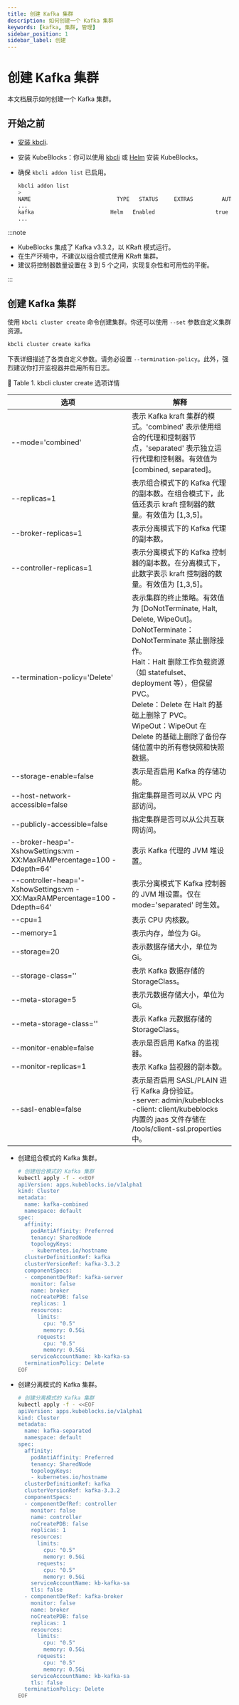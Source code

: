 ```yaml
---
title: 创建 Kafka 集群
description: 如何创建一个 Kafka 集群
keywords: [kafka, 集群, 管理]
sidebar_position: 1
sidebar_label: 创建
---
```


# 创建 Kafka 集群

本文档展示如何创建一个 Kafka 集群。

## 开始之前

* [安装 kbcli](../../installation/install-with-kbcli/install-kbcli.md). 
* 安装 KubeBlocks：你可以使用 [kbcli](./../../installation/install-with-kbcli/install-kubeblocks-with-kbcli.md) 或 [Helm](../../installation/install-with-helm/install-kubeblocks-with-helm.md) 安装 KubeBlocks。
* 确保 `kbcli addon list` 已启用。

  ```bash
  kbcli addon list
  >
  NAME                           TYPE   STATUS     EXTRAS         AUTO-INSTALL   INSTALLABLE-SELECTOR
  ...
  kafka                        Helm   Enabled                   true
  ...
  ```

:::note

- KubeBlocks 集成了 Kafka v3.3.2，以 KRaft 模式运行。
- 在生产环境中，不建议以组合模式使用 KRaft 集群。
- 建议将控制器数量设置在 3 到 5 个之间，实现复杂性和可用性的平衡。

:::
## 创建 Kafka 集群

<Tabs>
<TabItem value="using kbcli" label="Using kbcli" default>

使用 `kbcli cluster create` 命令创建集群。你还可以使用 `--set` 参数自定义集群资源。

```bash
kbcli cluster create kafka
```

下表详细描述了各类自定义参数。请务必设置 `--termination-policy`。此外，强烈建议你打开监视器并启用所有日志。

📎 Table 1. kbcli cluster create 选项详情

|    选项                                                                 | 解释                                                                                                                                                                                                                                                                                                                                                                                                                                       |
|---------------------------------------------------------------------------|---------------------------------------------------------------------------------------------------------------------------------------------------------------------------------------------------------------------------------------------------------------------------------------------------------------------------------------------------------------------------------------------------------------------------------------------------|
| --mode='combined'                                                         | 表示 Kafka kraft 集群的模式。'combined' 表示使用组合的代理和控制器节点，'separated' 表示独立运行代理和控制器。有效值为 [combined, separated]。                                                                                                                                                                                                                                                                   |
| --replicas=1                                                              | 表示组合模式下的 Kafka 代理的副本数。在组合模式下，此值还表示 kraft 控制器的数量。有效值为 [1,3,5]。                                                                                                                                                                                                                                                           |
| --broker-replicas=1                                                       | 表示分离模式下的 Kafka 代理的副本数。                                                                                                                                                                                                                                                                                                                                                                                           |
| --controller-replicas=1                                                   | 表示分离模式下的 Kafka 控制器的副本数。在分离模式下，此数字表示 kraft 控制器的数量。有效值为 [1,3,5]。                                                                                                                                                                                                                                                                                  |
| --termination-policy='Delete'                                             | 表示集群的终止策略。有效值为 [DoNotTerminate, Halt, Delete, WipeOut]。 <br /> DoNotTerminate：DoNotTerminate 禁止删除操作。 <br /> Halt：Halt 删除工作负载资源（如 statefulset、deployment 等），但保留 PVC。 <br /> Delete：Delete 在 Halt 的基础上删除了 PVC。 <br /> WipeOut：WipeOut 在 Delete 的基础上删除了备份存储位置中的所有卷快照和快照数据。 |
| --storage-enable=false                                                    | 表示是否启用 Kafka 的存储功能。                                                                                                                                                                                                                                                                                                                                                                                                                         |
| --host-network-accessible=false                                           | 指定集群是否可以从 VPC 内部访问。                                                                                                                                                                                                                                                                                                                                                                                  |
| --publicly-accessible=false                                               | 指定集群是否可以从公共互联网访问。                                                                                                                                                                                                                                                                                                                                                                             |
| --broker-heap='-XshowSettings:vm -XX:MaxRAMPercentage=100 -Ddepth=64'     | 表示 Kafka 代理的 JVM 堆设置。                                                                                                                                                                                                                                                                                                                                                                                                                  |
| --controller-heap='-XshowSettings:vm -XX:MaxRAMPercentage=100 -Ddepth=64' | 表示分离模式下 Kafka 控制器的 JVM 堆设置。仅在 mode='separated' 时生效。                                                                                                                                                                                                                                                                                                                                     |
| --cpu=1                                                                   | 表示 CPU 内核数。                                                                                                                                                                                                                                                                                                                                                                                                                                        |
| --memory=1                                                                | 表示内存，单位为 Gi。                                                                                                                                                                                                                                                                                                                                                                                                                          |
| --storage=20                                                              | 表示数据存储大小，单位为 Gi。                                                                                                                                                                                                                                                                                                                                                                                                               |
| --storage-class=''                                                        | 表示 Kafka 数据存储的 StorageClass。                                                                                                                                                                                                                                                                                                                                                                                                          |
| --meta-storage=5                                                          | 表示元数据存储大小，单位为 Gi。                                                                                                                                                                                                                                                                                                                                                                                                           |
| --meta-storage-class=''                                                   | 表示 Kafka 元数据存储的 StorageClass。                                                                                                                                                                                                                                                                                                                                                                                                      |
| --monitor-enable=false                                                    | 表示是否启用 Kafka 的监视器。                                                                                                                                                                                                                                                                                                                                                                                                                        |
| --monitor-replicas=1                                                      | 表示 Kafka 监视器的副本数。                                                                                                                                                                                                                                                                                                                                                                                                            |
| --sasl-enable=false                                                       | 表示是否启用 SASL/PLAIN 进行 Kafka 身份验证。 <br /> -server: admin/kubeblocks <br /> -client: client/kubeblocks  <br /> 内置的 jaas 文件存储在 /tools/client-ssl.properties 中。                                                                                                                                                                                                                                                              |
</TabItem>

<TabItem value="using kubectl" label="Using kubectl" default>

* 创建组合模式的 Kafka 集群。

    ```bash
    # 创建组合模式的 Kafka 集群  
    kubectl apply -f - <<EOF
    apiVersion: apps.kubeblocks.io/v1alpha1
    kind: Cluster
    metadata:
      name: kafka-combined
      namespace: default
    spec:
      affinity:
        podAntiAffinity: Preferred
        tenancy: SharedNode
        topologyKeys:
        - kubernetes.io/hostname
      clusterDefinitionRef: kafka
      clusterVersionRef: kafka-3.3.2
      componentSpecs:
      - componentDefRef: kafka-server
        monitor: false
        name: broker
        noCreatePDB: false
        replicas: 1
        resources:
          limits:
            cpu: "0.5"
            memory: 0.5Gi
          requests:
            cpu: "0.5"
            memory: 0.5Gi
        serviceAccountName: kb-kafka-sa
      terminationPolicy: Delete
    EOF
    ```

* 创建分离模式的 Kafka 集群。

    ```bash
    # 创建分离模式的 Kafka 集群 
    kubectl apply -f - <<EOF
    apiVersion: apps.kubeblocks.io/v1alpha1
    kind: Cluster
    metadata:
      name: kafka-separated
      namespace: default
    spec:
      affinity:
        podAntiAffinity: Preferred
        tenancy: SharedNode
        topologyKeys:
        - kubernetes.io/hostname
      clusterDefinitionRef: kafka
      clusterVersionRef: kafka-3.3.2
      componentSpecs:
      - componentDefRef: controller
        monitor: false
        name: controller
        noCreatePDB: false
        replicas: 1
        resources:
          limits:
            cpu: "0.5"
            memory: 0.5Gi
          requests:
            cpu: "0.5"
            memory: 0.5Gi
        serviceAccountName: kb-kafka-sa
        tls: false
      - componentDefRef: kafka-broker
        monitor: false
        name: broker
        noCreatePDB: false
        replicas: 1
        resources:
          limits:
            cpu: "0.5"
            memory: 0.5Gi
          requests:
            cpu: "0.5"
            memory: 0.5Gi
        serviceAccountName: kb-kafka-sa
        tls: false
      terminationPolicy: Delete
    EOF
    ```

</TabItem>

</Tabs>

